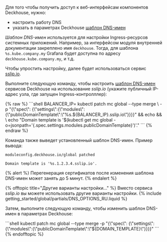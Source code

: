 <script type="text/javascript" src='{% javascript_asset_tag getting-started %}[_assets/js/getting-started.js]{% endjavascript_asset_tag %}'></script>
<script type="text/javascript" src='{% javascript_asset_tag getting-started-access %}[_assets/js/getting-started-access.js]{% endjavascript_asset_tag %}'></script>
Для того чтобы получить доступ к веб-интерфейсам компонентов Deckhouse, нужно:
- настроить работу DNS
- указать в параметрах Deckhouse [шаблон DNS-имен](../../documentation/v1/reference/api/global.html#parameters-modules-publicdomaintemplate)

*Шаблон DNS-имен* используется для настройки Ingress-ресурсов системных приложений. Например, за интерфейсом модуля внутренней документации закреплено имя `deckhouse`. Тогда, для шаблона `%s.kube.company.my` Grafana будет доступна по адресу `deckhouse.kube.company.my`, и т.д.

Чтобы упростить настройку, далее будет использоваться сервис [sslip.io](https://sslip.io/).

Выполните следующую команду, чтобы настроить [шаблон DNS-имен](../../documentation/v1/reference/api/global.html#parameters-modules-publicdomaintemplate) сервисов Deckhouse на использование *sslip.io* (укажите публичный IP-адрес узла, где запущен Ingress-контролллер):
<div markdown="1">
{% raw %}
```shell
BALANCER_IP=<INGRESS_CONTROLLER_IP> 
kubectl patch mc global --type merge \
  -p "{\"spec\": {\"settings\":{\"modules\":{\"publicDomainTemplate\":\"%s.${BALANCER_IP}.sslip.io\"}}}}" && echo && \
echo "Domain template is '$(kubectl get mc global -o=jsonpath='{.spec.settings.modules.publicDomainTemplate}')'."
```
{% endraw %}
</div>

Команда также выведет установленный шаблон DNS-имен. Пример вывода:
```text
moduleconfig.deckhouse.io/global patched

Domain template is '%s.1.2.3.4.sslip.io'.
```

{% alert %}
Перегенерация сертификатов после изменения шаблона DNS-имен может занять до 5 минут.
{% endalert %}

{% offtopic title="Другие варианты настройки..." %}
Вместо сервиса *sslip.io* вы можете использовать другие варианты настройки.
{% include getting_started/global/partials/DNS_OPTIONS_RU.liquid %}

Затем, выполните следующую команду, чтобы изменить шаблон DNS-имен в параметрах Deckhouse:
<div markdown="1">
```shell
kubectl patch mc global --type merge -p "{\"spec\": {\"settings\":{\"modules\":{\"publicDomainTemplate\":\"${DOMAIN_TEMPLATE}\"}}}}"
```
</div>
{% endofftopic %}
